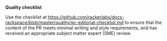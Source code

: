 **Quality checklist**

Use the checklist at
https://github.com/rackerlabs/docs-rackspace/blob/master/quality/qc-editorial-checklist.md to ensure
that the content of the PR meets minimal writing and style requirements, and has received an appropriate
subject matter expert (SME) review.





